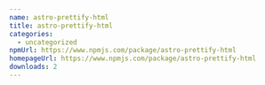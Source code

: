 ```yaml
---
name: astro-prettify-html
title: astro-prettify-html
categories:
  - uncategorized
npmUrl: https://www.npmjs.com/package/astro-prettify-html
homepageUrl: https://www.npmjs.com/package/astro-prettify-html
downloads: 2
---
```

